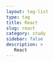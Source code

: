 ```yaml
---
layout: tag-list
type: tag
title: React
slug: react
category: study
sidebar: false
description: >
   React
---
```

